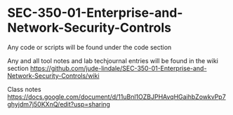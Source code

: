 # SEC-350-01-Enterprise-and-Network-Security-Controls
Any code or scripts will be found under the code section

Any and all tool notes and lab techjournal entries will be found in the wiki section https://github.com/jude-lindale/SEC-350-01-Enterprise-and-Network-Security-Controls/wiki

Class notes https://docs.google.com/document/d/11uBnl1OZBJPHAvqHGaihbZowkvPp7ghyjdm7j50KXnQ/edit?usp=sharing
